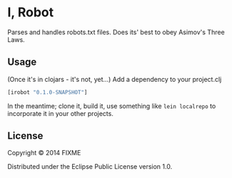 # I, Robot

Parses and handles robots.txt files.
Does its' best to obey Asimov's Three Laws.

## Usage

(Once it's in clojars - it's not, yet...)
Add a dependency to your project.clj

```clojure
[irobot "0.1.0-SNAPSHOT"]
```

In the meantime; clone it, build it, use something like ```lein localrepo``` to incorporate it in your other projects.



## License

Copyright © 2014 FIXME

Distributed under the Eclipse Public License version 1.0.